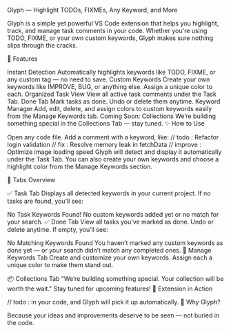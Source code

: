 Glyph — Highlight TODOs, FIXMEs, Any Keyword, and More

Glyph is a simple yet powerful VS Code extension that helps you highlight, track, and manage task comments in your code. Whether you're using TODO, FIXME, or your own custom keywords, Glyph makes sure nothing slips through the cracks.

🚀 Features

Instant Detection
Automatically highlights keywords like TODO, FIXME, or any custom tag — no need to save.
Custom Keywords
Create your own keywords like IMPROVE, BUG, or anything else. Assign a unique color to each.
Organized Task View
View all active task comments under the Task Tab.
Done Tab
Mark tasks as done. Undo or delete them anytime.
Keyword Manager
Add, edit, delete, and assign colors to custom keywords easily from the Manage Keywords tab.
Coming Soon: Collections
We’re building something special in the Collections Tab — stay tuned.
✨ How to Use

Open any code file.
Add a comment with a keyword, like:
// todo : Refactor login validation
// fix : Resolve memory leak in fetchData
// improve : Optimize image loading speed
Glyph will detect and display it automatically under the Task Tab.
You can also create your own keywords and choose a highlight color from the Manage Keywords section.

📁 Tabs Overview

✅ Task Tab
Displays all detected keywords in your current project.
If no tasks are found, you’ll see:

No Task Keywords Found!
No custom keywords added yet or no match for your search.
✅ Done Tab
View all tasks you've marked as done. Undo or delete anytime.
If empty, you’ll see:

No Matching Keywords Found
You haven’t marked any custom keywords as done yet — or your search didn’t match any completed ones.
🎨 Manage Keywords Tab
Create and customize your own keywords. Assign each a unique color to make them stand out.

📦 Collections Tab
"We’re building something special. Your collection will be worth the wait."
Stay tuned for upcoming features!
🔧 Extension in Action

// todo : in your code, and Glyph will pick it up automatically.
🧠 Why Glyph?

Because your ideas and improvements deserve to be seen — not buried in the code.

